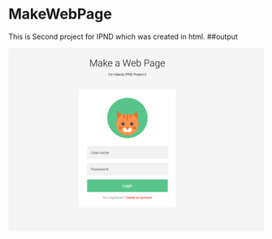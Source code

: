 # MakeWebPage
This is Second project for IPND which was created in html.
##output

![Output](/output.png "Output")
